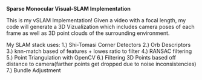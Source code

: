 **Sparse Monocular Visual-SLAM Implementation**

This is my vSLAM Implementation! Given a video with a focal length, my code will generate a 3D Vizualization which includes camera poses of each frame as well as 3D point clouds of the surrounding environment.

My SLAM stack uses:
1.) Shi-Tomasi Corner Detectors
2.) Orb Descriptors
3.) knn-match based of features + lowes ratio to filter
4.) RANSAC filtering
5.) Point Triangulation with OpenCV
6.) Filtering 3D Points based off distance to camera(farther points get dropped due to noise inconsistencies)
7.) Bundle Adjustment
